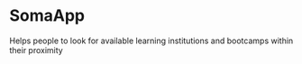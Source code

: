 # SomaApp
Helps people to look for available learning institutions and bootcamps within their proximity
